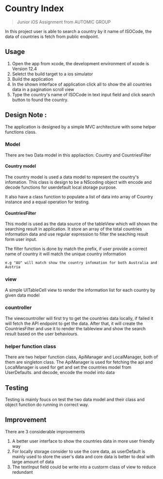 # Country Index
> Junior iOS Assignment from AUTOMIC GROUP

In this project user is able to search a country by it name of ISOCode, the data of countries is fetch from public endpoint.

## Usage
1. Open the app from xcode, the development environment of xcode is Version 12.4
2. Seletct the build target to a ios simulator
3. Build the application 
4. In the shown interface of application click all to show the all countries data in a pagination scroll view
5. Type the country's name of ISOCode in text input field and click search button to found the country. 

## Design Note : 
The application is designed by a simple MVC architecture with some helper functions class.

### Model
There are two Data model in this appliaction: Country and CountriesFilter

#### Country model
The country model is used a data model to represent the country's infomation. This class is design to be a NScoding object with encode and decode functions for userdefault local storage purpose.

It also have a class function to populate a list of data into array of Country instance and a equal operation for testing.

#### CountriesFilter
This model is used as the data source of the tableView which will shown the searching result in application. It store an array of the total countries information data and use regular expression to filter the seaching result form user input.  

The filter function is done by match the prefix, if user provide a correct name of country it will match the unique country information
```
e.g "AU" will match show the country infomation for both Australia and Austria
```

### view
A simple UITableCell view to render the information list for each country by given data model

### countroller
The viewcountroller will first try to get the countries data locally, if failed it will fetch the API endpoint to get the data. After that, it will create the CountriesFilter and use it to render the tableview and show the search result based on the user behaviours.

### helper function class
There are two helper function class, ApiManager and LocalManager, both of them are singleton class. The ApiManager is used for fetching the api and LocalManager is used for get and set the countries model from UserDefaults. and decode, encode the model into data 

## Testing
Testing is mainly foucs on test the two data model and their class and object function do running in correct way.


## Improvement
There are 3 considerable improvements

1. A better user interface to show the countries data in more user friendly way
2. For locally storage consider to use the core data, as userDefault is mainly used to store the user's data and core data is better to deal with large amount of data
3. The textInput field could be write into a custorm class of view to reduce redundant